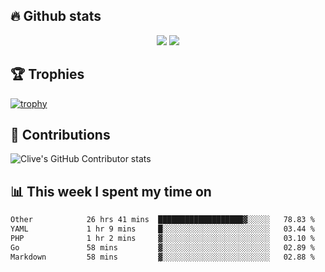 ## &#128293; Github stats

<!-- GitHub Readme Streak Stats - https://github.com/DenverCoder1/github-readme-streak-stats -->
<p align="center">

<picture>
  <source 
    srcset="https://github-readme-stats.vercel.app/api?username=clivewalkden&count_private=true&show_icons=true&theme=darcula"
    media="(prefers-color-scheme: dark)"
  />
  <source
    srcset="https://github-readme-stats.vercel.app/api?username=clivewalkden&count_private=true&show_icons=true&theme=calm"
    media="(prefers-color-scheme: light), (prefers-color-scheme: no-preference)"
  />
  <img src="https://github-readme-stats.vercel.app/api?username=clivewalkden&count_private=true&show_icons=true&theme=darcula" />
</picture>

<a href="https://git.io/streak-stats" target="_blank">
  <img src="http://github-readme-streak-stats.herokuapp.com?user=clivewalkden&theme=darcula&date_format=j%20M%5B%20Y%5D" />
</a>

</p>

## &#127942; Trophies
[![trophy](https://github-profile-trophy.vercel.app/?username=clivewalkden&theme=onedark)](https://github.com/clivewalkden/github-profile-trophy)

## &#129309; Contributions
![Clive's GitHub Contributor stats](https://github-contributor-stats.vercel.app/api?username=clivewalkden)

## &#128202; This week I spent my time on
<!--START_SECTION:waka-->

```txt
Other            26 hrs 41 mins  ███████████████████▓░░░░░   78.83 %
YAML             1 hr 9 mins     █░░░░░░░░░░░░░░░░░░░░░░░░   03.44 %
PHP              1 hr 2 mins     ▓░░░░░░░░░░░░░░░░░░░░░░░░   03.10 %
Go               58 mins         ▓░░░░░░░░░░░░░░░░░░░░░░░░   02.89 %
Markdown         58 mins         ▓░░░░░░░░░░░░░░░░░░░░░░░░   02.88 %
```

<!--END_SECTION:waka-->
